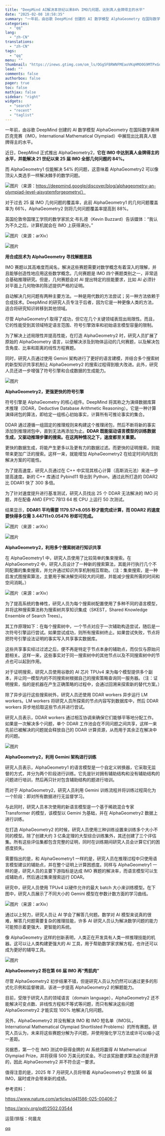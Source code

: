 ```yaml
---
title: "DeepMind AI解决本世纪以来84% IMO几何题，达到真人金牌得主的水平"
date: "2025-02-08 18:58:35"
summary: "一年前，由谷歌 DeepMind 创建的 AI 数学模型 AlphaGeometry 在国际数学奥林..."
categories:
  - "qq"
lang:
  - "zh-CN"
translations:
  - "zh-CN"
tags:
  - "qq"
menu: ""
thumbnail: "https://inews.gtimg.com/om_ls/OGg5FBRWNFMEaoVKqHMO0G9MTPxGqyLH0fPUv2J0PbIHEAA_640360/0"
lead: ""
comments: false
authorbox: false
pager: true
toc: false
mathjax: false
sidebar: "right"
widgets:
  - "search"
  - "recent"
  - "taglist"
---
```


一年前，由谷歌 DeepMind 创建的 AI 数学模型 AlphaGeometry 在国际数学奥林匹克竞赛（IMO，International Mathematical Olympiad）中展现出比肩真人银牌得主的水平。

近日，DeepMind 正式推出 AlphaGeometry2，**它在 IMO 中达到真人金牌得主的水平，并能解决 21 世纪以来 25 届 IMO 全部几何问题的 84%。**

而 AlphaGeometry1 仅能解决 54% 的问题，这意味着 AlphaGeometry2 可以像顶尖人类选手一样解决棘手的数学问题。

![图片](https://inews.gtimg.com/om_bt/Ow2nkslUMdgPQB5YY9b1ZG85zI02CnezLWNxUPyjF292oAA/641)（来源：https://deepmind.google/discover/blog/alphageometry-an-olympiad-level-aisystemforgeometry/）

对于过去 25 届 IMO 几何问题的覆盖率，此前 AlphaGeometry1 的几何问题覆盖率为 66%，AlphaGeometry2 则将几何问题覆盖率提高到 88%。

英国伦敦帝国理工学院的数学家凯文·布扎德（Kevin Buzzard）告诉媒体：“我认为不久之后，计算机就会在 IMO 上获得满分。”

![图片](https://inews.gtimg.com/om_bt/ONhQt-qMTINUfdRYCDU6PigMzhQyohHMi1vLrqOb-T2vwAA/641)（来源：arXiv）

![图片](https://inews.gtimg.com/om_bt/OIqwVB4oVf9c9rphKDgU6ZElvQv5ntkJclg2Erj8CHjogAA/641)

**用合成技术为 AlphaGeometry 寻找解题思路**

IMO 赛题以其高难度而闻名，解决这些赛题需要对数学概念有着深入的理解，并且能够创造性地应用这些数学概念。几何赛题是 IMO 四个赛题类别之一，非常适合基础推理研究。但是，几何赛题会对 AI 提出特定的技能要求，比如 AI 必须针对平面上几何物体的陈述提供严格的证明。

自动解决几何问题有两种主要方法。一种是用代数的方法尝试；另一种方法依赖于合成技术。DeepMind 的研究人员专注于后者，因为它是一种更像人类的方法，适合将研究知识转移到其他领域。

尽管 AlphaGeometry1 取得了成功，但它在几个关键领域表现出局限性。而且，它的性能受到其领域特定语言范围、符号引擎效率和初始语言模型容量的限制。

为了解决上述局限性并提高性能，在打造 AlphaGeometry2 时，研究人员扩展了原始的 AlphaGeometry 语言，以便解决涉及到物体运动的几何赛题，以及解决包含角度、比率和距离的线性方程赛题。

同时，研究人员通过使用 Gemini 架构进行了更好的语言建模，并结合多个搜索树的新型知识共享机制让 AlphaGeometry2 的搜索过程得到极大改进。此外，研究人员还进一步增强了符号引擎和合成数据的生成能力。

![图片](https://inews.gtimg.com/om_bt/OJT6LDWFx6LfpAPopXSWF-53IV4n_-tvJmY5SVzzfN1QcAA/641)

**AlphaGeometry2，更强更快的符号引擎**

符号引擎是 AlphaGeometry 的核心组件。DeepMind 将其称之为演绎数据库算术推理（DDAR，Deductive Database Arithmetic Reasoning）。它是一种计算演绎闭包的算法，即给定一组核心初始事实，计算所有可推论事实的集合。

DDAR 通过遵循一组固定的推理规则来构建这个推理闭包，然后不断将新的事实添加到推理闭包中，直到无法再添加为止。**DDAR 既能驱动语言模型的训练数据生成，又驱动推理步骤的搜索。在这两种情况之下，速度都至关重要。**

更快的数据生成，将能产生更多以及更有力的数据过滤。而更快的证明搜索，则能带来更加广泛的搜索。这样一来，就能增加 AlphaGeometry2 在给定时间内找到解决方案的可能性。

为了提高速度，研究人员通过在 C++ 中实现其核心计算（高斯消元法）来进一步提高速度。新的 C++ 库通过 Pybind11 导出到 Python，通过此所打造的 DDAR2 比 DDAR1 快了 300 多倍。

为了针对速度提升进行基准测试，研究人员找出 25 个 DDAR 无法解决的 IMO 问题，并在配备 AMD EPYC 7B13 64 核 CPU 上运行 50 次测试。

结果显示，**DDAR1 平均需要 1179.57±8.055 秒才能完成计算，而 DDAR2 的速度要快得多仅需 3.44711±0.05476 秒即可完成。**

![图片](https://inews.gtimg.com/om_bt/OOaRumnbkAodQs4Dr3EK2nPXlxyELlNr0X9fidC4oCUUEAA/641)（来源：arXiv）

![图片](https://inews.gtimg.com/om_bt/OSsVkmEOx-N7VgCZoEGXzuhAsn6gRHsyJh4FTZYLGH-hAAA/641)

**AlphaGeometry2，利用多个搜索树进行知识共享**

在 AlphaGeometry1 中，研究人员使用了比较简单的集束搜索。在 AlphaGeometry2 中，研究人员设计了一种新的搜索算法，其能并行执行几个不同配置的集束搜索，并允许通过知识共享机制相互帮助。（注：集束搜索，是一种启发式图搜索算法，主要用于解决解空间较大的问题，并能减少搜索所需的时间和空间消耗。）

![图片](https://inews.gtimg.com/om_bt/OJWTcfVujxDjC1jSSXl9PJu_khZD6thPIs3wdH-StMKNYAA/641)（来源：arXiv）

为了提高系统的鲁棒性，研究人员为每个搜索树配置使用了多种不同的语言模型，并将这种搜索算法称为搜索树共享知识集成（SKEST，Shared Knowledge Ensemble of Search Trees）。

其工作原理如下：在每个搜索树中，一个节点对应于一次辅助构造尝试，随后是一次符号引擎运行尝试。如果尝试成功，则所有搜索树终止。如果尝试失败，节点将把符号引擎设法证明的事实写入共享事实数据库。

这些共享事实经过过滤之后，便不再是特定于节点本身的辅助点，而仅仅与原始问题相关。这样一来，这些事实对于同一搜索树中的其他节点以及不同搜索树中的节点也可以起到作用。

对于证明搜索，研究人员使用谷歌的 AI 芯片 TPUv4 来为每个模型提供多个副本，并让同一模型内的不同搜索树根据自己的搜索策略查询同一服务器。（注：证明搜索，指的是机器在产生正确策略的过程中，会通过回溯来探索新的替代方案。）

除了异步运行这些搜索树外，研究人员还使用 DDAR workers 异步运行 LM workers。LM workers 将研究人员所探索的节点内容写到数据库中，然后 DDAR workers 异步地拾取这些节点并进行尝试。

研究人员表示，DDAR workers 通过相互协调来确保它们能够平等地分配工作。如果是一次解决多个问题，单个 DDAR 工作池会在不同问题之间共享，这样一来先前已被解决的问题就会释放自己的 DDAR 计算资源，从而用于其余正在解决中的问题。

![图片](https://inews.gtimg.com/om_bt/O4B6tsIp1CxOzybnfXcukf5rkWugazBayR_MjuetdBfacAA/641)

**AlphaGeometry2，利用 Gemini 架构进行训练**

研究人员表示，AlphaGeometry1 的语言模型是一个自定义转换器，它采取无监督的方式，并分为两个阶段进行训练。它先是针对拥有辅助结构和没有辅助结构的问题进行培训，然后再只针对包含辅助结构的题进行培训。

而对于 AlphaGeometry2，研究人员利用 Gemini 训练流程并将训练过程简化为一个阶段：即对所有数据进行无监督学习。

与此同时，研究人员本次使用的新语言模型是一个基于稀疏混合专家 Transformer 的模型，该模型以 Gemini 为基础，并在 AlphaGeometry2 数据上进行训练。

在打造 AlphaGeometry2 的时候，研究人员使用三种训练设置来训练多个大小不同的模型。除了创建大约 3 亿条定理的大型综合训练集外，其还创建了三个评估集。所有这些评估集都包含完整的证明，同时在训练期间研究人员会计算它们的困惑度损失。

需要指出的是，和 AlphaGeometry1 一样的是，研究人员在推理过程中只使用语言模型建议的辅助点，并在整个证明上计算困惑度。同样与 AlphaGeometry1 一样的是，研究人员的主要下游指标是达成 IMO 赛题的解决率，而语言模型可以生成辅助点，然后通过集束搜索运行 DDAR。

研究中，研究人员使用 TPUv4 以硬件允许的最大 batch 大小来训练模型。在下图中，研究人员展示了不同大小的 Gemini 模型在参数计数方面的学习曲线。

![图片](https://inews.gtimg.com/om_bt/OPWj5VcSvRRAQXMHdo6_Oo3Z00VtFFN_r_o1FjqAYrlLgAA/641)（来源：arXiv）

通过以上努力，研究人员让 AI 学会了解答几何题。数学对 AI 模型来说真的很难，解答几何题需要复杂的推理技能，许多 AI 研究人员认为解决数学问题的能力可能预示着更强大、更智能的系统。

像 AlphaGeometry 这样的创新表明，人类正在开发具有人类一样推理技能的机器。这可以让人类构建更强大的 AI 工具，用于帮助数学家求解方程，也许还可以成为更好的辅导工具。

![图片](https://inews.gtimg.com/om_bt/OAkCvn1jID9Y2hnog7JWzXzZRCcKFMzkgkJhcleblFg5QAA/641)

**AlphaGeometry2 将在第 66 届 IMO 再“秀肌肉”**

尽管 AlphaGeometry2 初步结果不错，但是研究人员认为仍然可以通过更多的形式化示例和监督微调，该进一步提高 AlphaGeometry2 的解题能力。

目前，受限于研究人员的领域语言（domain language），AlphaGeometry2 还不能解决可变点数、非线性方程和不等式等问题，而只有解决这些问题 AlphaGeometry2 才能实现 100% 地解决几何问题。

另外，AlphaGeometry2 并没有解决 IMO 和 IMO 短名单（IMOSL，International Mathematical Olympiad Shortlisted Problems）的所有赛题。研究人员认为，未来将这些赛题分解为子问题，并使用强化学习方法或许可以缩小这一差距。

另据悉，第一个在 IMO 测试中获得金牌的 AI 系统将赢得 AI Mathematical Olympiad Prize，并将获得 500 万美元的奖金。不过该奖励要求算法必须是开源的，因此 AlphaGeometry2 并不符合这一要求。

值得注意的是，2025 年 7 月研究人员将带着 AlphaGeometry2 参加第 66 届 IMO，届时或许会带来新的成绩。

参考资料：

https://www.nature.com/articles/d41586-025-00406-7

https://arxiv.org/pdf/2502.03544

运营/排版：何晨龙

[qq](https://new.qq.com/rain/a/20250208A07G8800)
